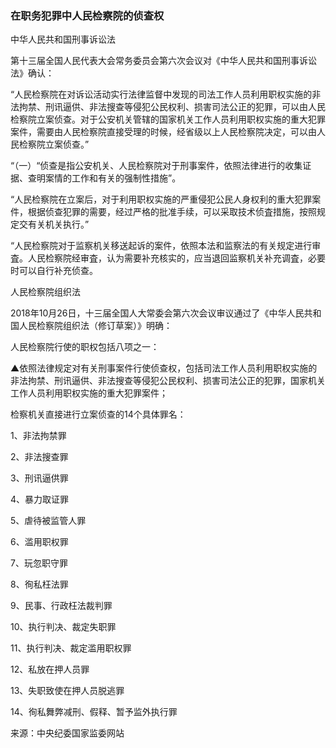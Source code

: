 ###  在职务犯罪中人民检察院的侦查权 

中华人民共和国刑事诉讼法

第十三届全国人民代表大会常务委员会第六次会议对《中华人民共和国刑事诉讼法》确认：

“人民检察院在对诉讼活动实行法律监督中发现的司法工作人员利用职权实施的非法拘禁、刑讯逼供、非法搜查等侵犯公民权利、损害司法公正的犯罪，可以由人民检察院立案侦查。对于公安机关管辖的国家机关工作人员利用职权实施的重大犯罪案件，需要由人民检察院直接受理的时候，经省级以上人民检察院决定，可以由人民检察院立案侦查。”

“（一）“侦查是指公安机关、人民检察院对于刑事案件，依照法律进行的收集证据、查明案情的工作和有关的强制性措施”。

“人民检察院在立案后，对于利用职权实施的严重侵犯公民人身权利的重大犯罪案件，根据侦查犯罪的需要，经过严格的批准手续，可以采取技术侦査措施，按照规定交有关机关执行。”

“人民检察院对于监察机关移送起诉的案件，依照本法和监察法的有关规定进行审査。人民检察院经审査，认为需要补充核实的，应当退回监察机关补充调査，必要时可以自行补充侦查。

人民检察院组织法

2018年10月26日，十三届全国人大常委会第六次会议审议通过了《中华人民共和国人民检察院组织法（修订草案）》明确：

人民检察院行使的职权包括八项之一：

▲依照法律规定对有关刑事案件行使侦查权，包括司法工作人员利用职权实施的非法拘禁、刑讯逼供、非法搜查等侵犯公民权利、损害司法公正的犯罪，国家机关工作人员利用职权实施的重大犯罪案件；

检察机关直接进行立案侦查的14个具体罪名：

1、非法拘禁罪

2、非法搜查罪

3、刑讯逼供罪

4、暴力取证罪

5、虐待被监管人罪

6、滥用职权罪

7、玩忽职守罪

8、徇私枉法罪

9、民事、行政枉法裁判罪

10、执行判决、裁定失职罪

11、执行判决、裁定滥用职权罪

12、私放在押人员罪

13、失职致使在押人员脱逃罪

14、徇私舞弊减刑、假释、暂予监外执行罪

来源：中央纪委国家监委网站
